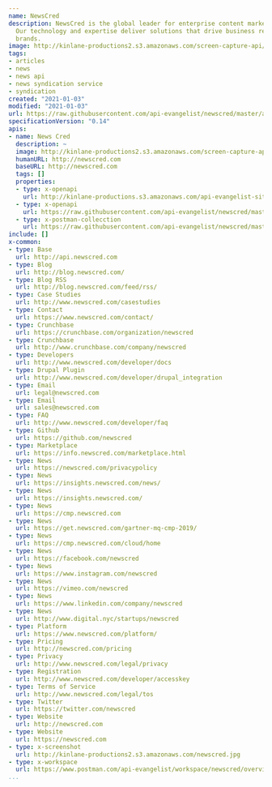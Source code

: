 ```yaml
---
name: NewsCred
description: NewsCred is the global leader for enterprise content marketing platforms.
  Our technology and expertise deliver solutions that drive business results for top
  brands.
image: http://kinlane-productions2.s3.amazonaws.com/screen-capture-api/869-newscred.jpg
tags:
- articles
- news
- news api
- news syndication service
- syndication
created: "2021-01-03"
modified: "2021-01-03"
url: https://raw.githubusercontent.com/api-evangelist/newscred/master/apis.json
specificationVersion: "0.14"
apis:
- name: News Cred
  description: ~
  image: http://kinlane-productions2.s3.amazonaws.com/screen-capture-api/869-newscred.jpg
  humanURL: http://newscred.com
  baseURL: http://newscred.com
  tags: []
  properties:
  - type: x-openapi
    url: http://kinlane-productions.s3.amazonaws.com/api-evangelist-site/company/openapis/news-cred.json
  - type: x-openapi
    url: https://raw.githubusercontent.com/api-evangelist/newscred/master/news-cred-openapi.json
  - type: x-postman-collecction
    url: https://raw.githubusercontent.com/api-evangelist/newscred/master/news-cred-postman-collection.json
include: []
x-common:
- type: Base
  url: http://api.newscred.com
- type: Blog
  url: http://blog.newscred.com/
- type: Blog RSS
  url: http://blog.newscred.com/feed/rss/
- type: Case Studies
  url: http://www.newscred.com/casestudies
- type: Contact
  url: https://www.newscred.com/contact/
- type: Crunchbase
  url: https://crunchbase.com/organization/newscred
- type: Crunchbase
  url: http://www.crunchbase.com/company/newscred
- type: Developers
  url: http://www.newscred.com/developer/docs
- type: Drupal Plugin
  url: http://www.newscred.com/developer/drupal_integration
- type: Email
  url: legal@newscred.com
- type: Email
  url: sales@newscred.com
- type: FAQ
  url: http://www.newscred.com/developer/faq
- type: Github
  url: https://github.com/newscred
- type: Marketplace
  url: https://info.newscred.com/marketplace.html
- type: News
  url: https://newscred.com/privacypolicy
- type: News
  url: https://insights.newscred.com/news/
- type: News
  url: https://insights.newscred.com/
- type: News
  url: https://cmp.newscred.com
- type: News
  url: https://get.newscred.com/gartner-mq-cmp-2019/
- type: News
  url: https://cmp.newscred.com/cloud/home
- type: News
  url: https://facebook.com/newscred
- type: News
  url: https://www.instagram.com/newscred
- type: News
  url: https://vimeo.com/newscred
- type: News
  url: https://www.linkedin.com/company/newscred
- type: News
  url: http://www.digital.nyc/startups/newscred
- type: Platform
  url: https://www.newscred.com/platform/
- type: Pricing
  url: http://newscred.com/pricing
- type: Privacy
  url: http://www.newscred.com/legal/privacy
- type: Registration
  url: http://www.newscred.com/developer/accesskey
- type: Terms of Service
  url: http://www.newscred.com/legal/tos
- type: Twitter
  url: https://twitter.com/newscred
- type: Website
  url: http://newscred.com
- type: Website
  url: https://newscred.com
- type: x-screenshot
  url: http://kinlane-productions2.s3.amazonaws.com/newscred.jpg
- type: x-workspace
  url: https://www.postman.com/api-evangelist/workspace/newscred/overview
...
```

